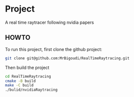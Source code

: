 # Project

A real time raytracer following nvidia papers

## HOWTO

To run this project, first clone the github project:
```sh
git clone git@github.com:MrBigoudi/RealTimeRaytracing.git
```

Then build the project
```sh
cd RealTimeRaytracing
cmake -B build
make -C build
./bulid/nvidiaRaytracing
```